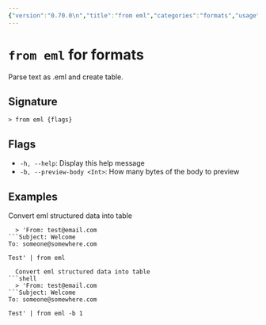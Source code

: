 ```yaml
---
{"version":"0.70.0\n","title":"from eml","categories":"formats","usage":"Parse text as .eml and create table.\n"}
---
```

<!-- THIS FILE IS GENERATED BY update_book_commands.cjs USING NUSHELL'S HELP COMMANDS.
REFRAIN FROM EDITING IT MANUALLY.-->
# <code>from eml</code> for formats

<div class='command-title'>Parse text as .eml and create table.</div>

## Signature

```> from eml {flags}```

## Flags

 * ```-h, --help```: Display this help message
 * ```-b, --preview-body <Int>```: How many bytes of the body to preview
## Examples

  Convert eml structured data into table
```shell
  > 'From: test@email.com
```Subject: Welcome
To: someone@somewhere.com

Test' | from eml

  Convert eml structured data into table
```shell
  > 'From: test@email.com
```Subject: Welcome
To: someone@somewhere.com

Test' | from eml -b 1



